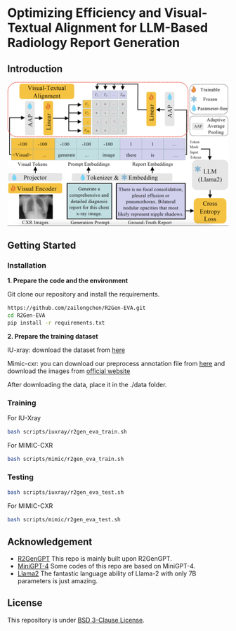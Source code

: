 # Optimizing Efficiency and Visual-Textual Alignment for LLM-Based Radiology Report Generation

## Introduction
![overview](https://github.com/zailongchen/R2Gen-EVA/blob/main/images/frame.png?raw=true)

## Getting Started
### Installation

**1. Prepare the code and the environment**

Git clone our repository and install the requirements.

```bash
https://github.com/zailongchen/R2Gen-EVA.git
cd R2Gen-EVA
pip install -r requirements.txt
```


**2. Prepare the training dataset**

IU-xray: download the dataset from [here](https://drive.google.com/file/d/1c0BXEuDy8Cmm2jfN0YYGkQxFZd2ZIoLg/view)

Mimic-cxr: you can download our preprocess annotation file from [here](https://drive.google.com/file/d/14689ztodTtrQJYs--ihB_hgsPMMNHX-H/view?usp=sharing) and download the images from [official website](https://physionet.org/content/mimic-cxr-jpg/2.0.0/)

After downloading the data, place it in the ./data folder.

### Training

For IU-Xray

```bash
bash scripts/iuxray/r2gen_eva_train.sh
```

For MIMIC-CXR

```bash
bash scripts/mimic/r2gen_eva_train.sh
```

### Testing 

```bash
bash scripts/iuxray/r2gen_eva_test.sh
```

For MIMIC-CXR

```bash
bash scripts/mimic/r2gen_eva_test.sh
```


## Acknowledgement

+ [R2GenGPT](https://github.com/wang-zhanyu/R2GenGPT) This repo is mainly built upon R2GenGPT.
+ [MiniGPT-4](https://github.com/Vision-CAIR/MiniGPT-4) Some codes of this repo are based on MiniGPT-4.
+ [Llama2](https://github.com/facebookresearch/llama) The fantastic language ability of Llama-2 with only 7B parameters is just amazing.


## License
This repository is under [BSD 3-Clause License](LICENSE.md).
